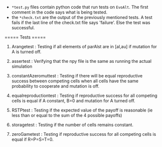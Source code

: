 - `*test.py` files contain python code that run tests on `EvoAlt`. The first comment in the code says what is being tested.  
- the `*check.txt` are the output of the previously mentioned tests. A test fails if the last line of the check.txt file says 'failure'. Else the test was successful. 

===== Tests =====

1) Arangetest : Testing if all elements of parAlst are in [al,au] if mutation for A is turned off.

2) assertest : Verifying that the npy file is the same as running the actual simulation 

3) constantAzeromuttest : Testing if there will be equal reproductive success between competing cells when all cells have the same probability to cooperate and mutation is off. 

4) equalreproductiontest : Testing if reproductive success for all competing cells is equal if A constant, B=0 and mutation for A turned off. 

5) RSTPtest : Testing if the expected value of the payoff is reasonable (ie less than or equal to the sum of the 4 possible payoffs) 

6) storagetest : Testing if the number of cells remains constant. 

7) zeroGametest : Testing if reproductive success for all competing cells is equal if R=P=S=T=0. 
